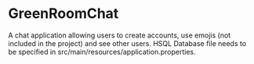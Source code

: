 # GreenRoomChat
A chat application allowing users to create accounts, use emojis (not included in the project) and see other users.
HSQL Database file needs to be specified in src/main/resources/application.properties.

